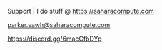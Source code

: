 Support | I do stuff @ https://saharacompute.com

parker.sawh@saharacompute.com

https://discord.gg/6macCfbDYp
